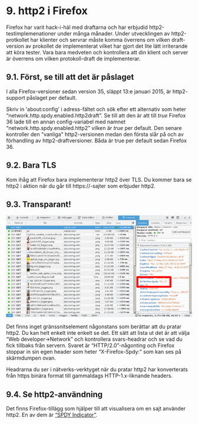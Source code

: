 # 9. http2 i Firefox

Firefox har varit hack-i-häl med draftarna och har erbjudid
http2-testimplemenationer under många månader. Under utvecklingen av
http2-protkollet har klienter och servrar måste komma överrens om vilken
draft-version av prokollet de implementerat vilket har gjort det lite lätt
irriterande att köra tester. Vara bara medveten och kontrollera att din klient
och server är överrens om vilken protokoll-draft de implementerar.

## 9.1. Först, se till att det är påslaget

I alla Firefox-versioner sedan version 35, släppt 13:e januari 2015, är http2-
support påslaget per default.

Skriv in 'about:config' i adress-fältet och sök efter ett alternativ som heter
“network.http.spdy.enabled.http2draft”. Se till att den är att till *true*
Firefox 36 lade till en annan config-variabel med namnet
“network.http.spdy.enabled.http2” vilken är *true* per default. Den senare
kontroller den "vanliga" http2-versionen medan den första slår på och av
förhandling av http2-draftversioner. Båda är true per default sedan Firefox 36.

## 9.2. Bara TLS

Kom ihåg att Firefox bara implementerar http2 över TLS. Du kommer bara se
http2 i aktion när du går till https://-sajter som erbjuder http2.

## 9.3. Transparant!

![transparant http2-användning](https://raw.githubusercontent.com/bagder/http2-explained/master/images/firefox-screenshot.png)

Det finns inget gränssnitselement någonstans som berättar att du pratar
http2. Du kan helt enkelt inte enkelt se det. Ett sätt att lista ut det är att
välja “Web developer->Network” och kontrollera svars-headrar och se vad du
fick tillbaks från servern. Svaret är “HTTP/2.0”-någonting och Firefox stoppar
in sin egen header som heter “X-Firefox-Spdy:” som kan ses på skärmdumpen
ovan.

Headrarna du ser i nätverks-verktyget när du pratar http2 har konverterats
från https binära format till gammaldags HTTP-1.x-liknande headers.

## 9.4. Se http2-användning

Det finns Firefox-tillägg som hjälper till att visualisera om en sajt använder http2. En av dem är [“SPDY Indicator”](https://addons.mozilla.org/en-US/firefox/addon/spdy-indicator/).
